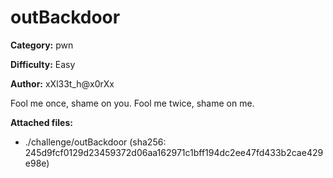 # outBackdoor 	

**Category:** pwn

**Difficulty:** Easy

**Author:** xXl33t_h@x0rXx

Fool me once, shame on you. Fool me twice, shame on me.

**Attached files:**

- ./challenge/outBackdoor (sha256: 245d9fcf0129d23459372d06aa162971c1bff194dc2ee47fd433b2cae429e98e)


